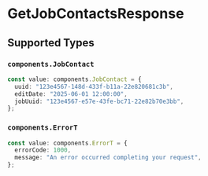 # GetJobContactsResponse


## Supported Types

### `components.JobContact`

```typescript
const value: components.JobContact = {
  uuid: "123e4567-148d-433f-b11a-22e820681c3b",
  editDate: "2025-06-01 12:00:00",
  jobUuid: "123e4567-e57e-43fe-bc71-22e82b70e3bb",
};
```

### `components.ErrorT`

```typescript
const value: components.ErrorT = {
  errorCode: 1000,
  message: "An error occurred completing your request",
};
```

